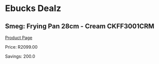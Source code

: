 
# Ebucks Dealz
## Smeg: Frying Pan 28cm - Cream CKFF3001CRM
[Product Page](https://www.ebucks.com/web/shop/productSelected.do?prodId=1170696296&catId=1196428103)

Price: R2099.00

Savings: 200.0


	